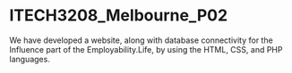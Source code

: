 # ITECH3208_Melbourne_P02
We have developed a website, along with database connectivity for the Influence part of the Employability.Life, by using the HTML, CSS, and PHP languages.
